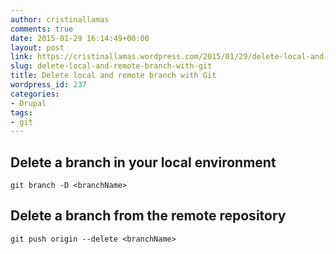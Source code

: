 ```yaml
---
author: cristinallamas
comments: true
date: 2015-01-29 16:14:49+00:00
layout: post
link: https://cristinallamas.wordpress.com/2015/01/29/delete-local-and-remote-branch-with-git/
slug: delete-local-and-remote-branch-with-git
title: Delete local and remote branch with Git
wordpress_id: 237
categories:
- Drupal
tags:
- git
---
```


## Delete a branch in your local environment




`git branch -D <branchName>`




## Delete a branch from the remote repository

`git push origin --delete <branchName>`

